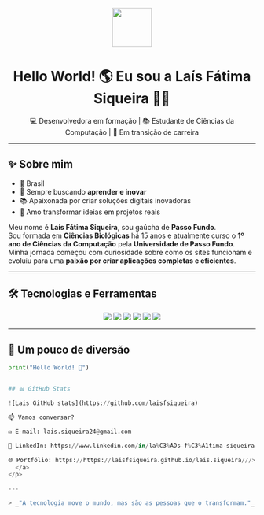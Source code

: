 <!-- Banner de boas-vindas -->
<p align="center">
  <img src="https://media.giphy.com/media/hvRJCLFzcasrR4ia7z/giphy.gif" width="80"/>
</p>

<h1 align="center">Hello World! 🌎 Eu sou a Laís Fátima Siqueira 👩‍💻</h1>

<p align="center">
  💻 Desenvolvedora em formação | 📚 Estudante de Ciências da Computação | 🚀 Em transição de carreira
</p>

---

## ✨ Sobre mim  
- 📍 Brasil  
- 🎯 Sempre buscando **aprender e inovar**  
- 📚 Apaixonada por criar soluções digitais inovadoras  
- 🎨 Amo transformar ideias em projetos reais
  
Meu nome é **Laís Fátima Siqueira**, sou gaúcha de **Passo Fundo**.  
Sou formada em **Ciências Biológicas** há 15 anos e atualmente curso o **1º ano de Ciências da Computação** pela **Universidade de Passo Fundo**.  
Minha jornada começou com curiosidade sobre como os sites funcionam e evoluiu para uma **paixão por criar aplicações completas e eficientes**. 

---

## 🛠️ Tecnologias e Ferramentas

<p align="center">
  <img src="https://img.shields.io/badge/Python-3776AB?style=for-the-badge&logo=python&logoColor=white"/>
  <img src="https://img.shields.io/badge/JavaScript-F7DF1E?style=for-the-badge&logo=javascript&logoColor=black"/>
  <img src="https://img.shields.io/badge/HTML5-E34F26?style=for-the-badge&logo=html5&logoColor=white"/>
  <img src="https://img.shields.io/badge/CSS3-1572B6?style=for-the-badge&logo=css3&logoColor=white"/>
  <img src="https://img.shields.io/badge/SQL-336791?style=for-the-badge&logo=postgresql&logoColor=white"/>
  <img src="https://img.shields.io/badge/GitHub-181717?style=for-the-badge&logo=github&logoColor=white"/>
</p>

---

## 🚀 Um pouco de diversão
```python
print("Hello World! 🚀")


## 📊 GitHub Stats

![Lais GitHub stats](https://github.com/laisfsiqueira)  

📫 Vamos conversar?

✉️ E-mail: lais.siqueira24@gmail.com

💼 LinkedIn: https://www.linkedin.com/in/la%C3%ADs-f%C3%A1tima-siqueira-pcd-a8737818b/

🌐 Portfólio: https://https://laisfsiqueira.github.io/lais.siqueira///>
  </a>
</p>

---

> _"A tecnologia move o mundo, mas são as pessoas que o transformam."_  
